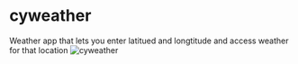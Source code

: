 # cyweather


Weather app that lets you enter latitued and longtitude and access weather for that location
![cyweather](https://user-images.githubusercontent.com/70072644/177052668-bb12e5bd-4312-4255-99e0-c69251f9b2b0.png)
